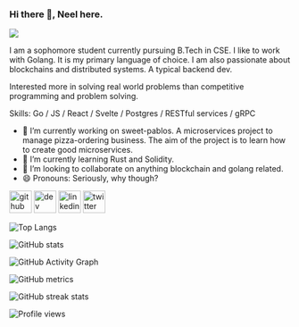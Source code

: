 ### Hi there 👋, Neel here.
![](http://gph.is/2ehdc0q)

I am a sophomore student currently pursuing B.Tech in CSE. I like to work with Golang. It is my primary language of choice. I am also passionate about blockchains and distributed systems. A typical backend dev.

Interested more in solving real world problems than competitive programming and problem solving. 

Skills: Go / JS / React / Svelte / Postgres / RESTful services / gRPC

- 🔭 I’m currently working on sweet-pablos. A microservices project to manage pizza-ordering business. The aim of the project is to learn how to create good microservices. 
- 🌱 I’m currently learning Rust and Solidity. 
- 👯 I’m looking to collaborate on anything blockchain and golang related. 
- 😄 Pronouns: Seriously, why though? 


[<img src='https://cdn.jsdelivr.net/npm/simple-icons@3.0.1/icons/github.svg' alt='github' height='40'>](https://github.com/neel229)  [<img src='https://cdn.jsdelivr.net/npm/simple-icons@3.0.1/icons/dev-dot-to.svg' alt='dev' height='40'>](https://dev.to/neel229)  [<img src='https://cdn.jsdelivr.net/npm/simple-icons@3.0.1/icons/linkedin.svg' alt='linkedin' height='40'>](https://www.linkedin.com/in/neel-modi-22909/)  [<img src='https://cdn.jsdelivr.net/npm/simple-icons@3.0.1/icons/twitter.svg' alt='twitter' height='40'>](https://twitter.com/neel229)  

![Top Langs](https://github-readme-stats.vercel.app/api/top-langs/?username=neel229)

![GitHub stats](https://github-readme-stats.vercel.app/api?username=neel229&show_icons=true&count_private=true)  

![GitHub Activity Graph](https://activity-graph.herokuapp.com/graph?username=neel229)  

![GitHub metrics](https://metrics.lecoq.io/neel229)  

![GitHub streak stats](https://github-readme-streak-stats.herokuapp.com/?user=neel229)  

![Profile views](https://gpvc.arturio.dev/neel229)  
